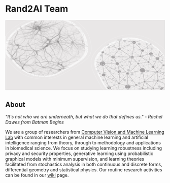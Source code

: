 # Rand2AI Team
![](./BG.png)

## About

*"It's not who we are underneath, but what we do that defines us." - Rachel Dawes from Batman Begins*

We are a group of researchers from [Computer Vision and Machine Learning Lab](http://csvision.swansea.ac.uk/) with common interests in general machine learning and artificial intelligence ranging from theory, through to methodology and applications in biomedical science. We focus on studying learning robustness including privacy and security properties, generative learning using probabilistic graphical models with minimum supervision, and learning theories facilitated from stochastics analysis in both continuous and discrete forms, differential geometry and statistical physics. Our routine research activities can be found in our [wiki](../../wiki) page.
